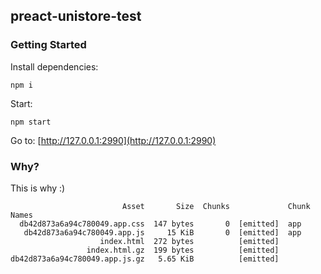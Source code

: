 ## preact-unistore-test

### Getting Started

Install dependencies:

```
npm i
```

Start:

```
npm start
```

Go to: [http://127.0.0.1:2990](http://127.0.0.1:2990)

### Why?
This is why :)
```
                         Asset       Size  Chunks             Chunk Names
  db42d873a6a94c780049.app.css  147 bytes       0  [emitted]  app
   db42d873a6a94c780049.app.js     15 KiB       0  [emitted]  app
                    index.html  272 bytes          [emitted]
                 index.html.gz  199 bytes          [emitted]
db42d873a6a94c780049.app.js.gz   5.65 KiB          [emitted]
```
